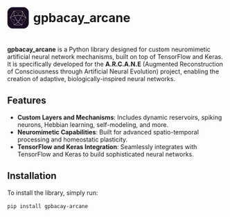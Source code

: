 <h1 style="display: flex; flex-direction: row; vertical-align:middle; justify-content: flex-start; gap: 10px; align-items: center">
  <img src="assets/arcane_logo.png" alt="Arcane Logo" style="width:50px;">
  <p>gpbacay_arcane</p>
</h1>

**gpbacay_arcane** is a Python library designed for custom neuromimetic artificial neural network mechanisms, built on top of TensorFlow and Keras. It is specifically developed for the **A.R.C.A.N.E** (Augmented Reconstruction of Consciousness through Artificial Neural Evolution) project, enabling the creation of adaptive, biologically-inspired neural networks.

## Features

- **Custom Layers and Mechanisms**: Includes dynamic reservoirs, spiking neurons, Hebbian learning, self-modeling, and more.
- **Neuromimetic Capabilities**: Built for advanced spatio-temporal processing and homeostatic plasticity.
- **TensorFlow and Keras Integration**: Seamlessly integrates with TensorFlow and Keras to build sophisticated neural networks.

## Installation

To install the library, simply run:

```bash
pip install gpbacay-arcane
